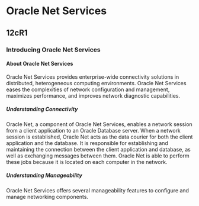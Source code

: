 # Oracle Net Services

## 12cR1

### Introducing Oracle Net Services

#### About Oracle Net Services

Oracle Net Services provides enterprise-wide connectivity solutions in distributed, heterogeneous computing environments.
Oracle Net Services eases the complexities of network configuration and management, maximizes performance, and improves network diagnostic capabilities.

##### Understanding Connectivity

Oracle Net, a component of Oracle Net Services, enables a network session from a client application to an Oracle Database server.
When a network session is established, Oracle Net acts as the data courier for both the client application and the database.
It is responsible for establishing and maintaining the connection between the client application and database, as well as exchanging messages between them.
Oracle Net is able to perform these jobs because it is located on each computer in the network.

##### Understanding Manageability

Oracle Net Services offers several manageability features to configure and manage networking components.
